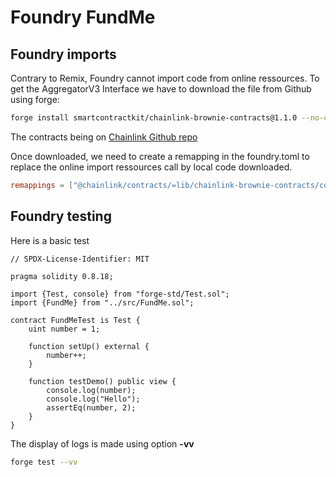 # Foundry FundMe

## Foundry imports

Contrary to Remix, Foundry cannot import code from online ressources.
To get the AggregatorV3 Interface we have to download the file from Github using forge:

```bash
forge install smartcontractkit/chainlink-brownie-contracts@1.1.0 --no-commit
```

The contracts being on [Chainlink Github repo](https://github.com/smartcontractkit/chainlink-brownie-contracts) 

Once downloaded, we need to create a remapping in the foundry.toml to replace the online import ressources call by local code downloaded.

```toml
remappings = ["@chainlink/contracts/=lib/chainlink-brownie-contracts/contracts/"]
```

## Foundry testing

Here is a basic test 

```solidity
// SPDX-License-Identifier: MIT

pragma solidity 0.8.18;

import {Test, console} from "forge-std/Test.sol";
import {FundMe} from "../src/FundMe.sol";

contract FundMeTest is Test {
    uint number = 1;

    function setUp() external {
        number++;
    }

    function testDemo() public view {
        console.log(number);
        console.log("Hello");
        assertEq(number, 2);
    }
}
```
The display of logs is made using option **-vv**

```bash
forge test --vv
```

